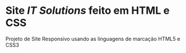 # Site *IT Solutions* feito em HTML e CSS 

Projeto de Site Responsivo usando as linguagens de marcação HTML5 e CSS3
